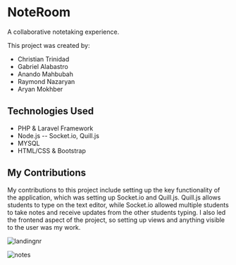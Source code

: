 # NoteRoom

A collaborative notetaking experience. 

This project was created by:
* Christian Trinidad
* Gabriel Alabastro
* Anando Mahbubah
* Raymond Nazaryan
* Aryan Mokhber

## Technologies Used
* PHP & Laravel Framework
* Node.js -- Socket.io, Quill.js
* MYSQL
* HTML/CSS & Bootstrap

## My Contributions
My contributions to this project include setting up the key functionality of the application, which was setting up Socket.io and Quill.js. Quill.js allows students to type on the text editor, while Socket.io allowed multiple students to take notes and receive updates from the other students typing. I also led the frontend aspect of the project, so setting up views and anything visible to the user was my work.

![landingnr](https://user-images.githubusercontent.com/21237266/26888910-501f2148-4b61-11e7-9e28-cbdb35e6e0db.PNG)

![notes](https://user-images.githubusercontent.com/21237266/26888967-783297aa-4b61-11e7-9a40-04)
